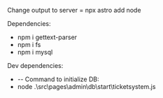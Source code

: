 Change output to server = npx astro add node

Dependencies:
* npm i gettext-parser
* npm i fs
* npm i mysql

Dev dependencies:
* --
Command to initialize DB:
* node .\src\pages\admin\db\start\ticketsystem.js